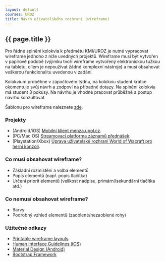 ```yaml
---
layout: default
courses: UROZ
title: Návrh uživatelského rozhraní (wireframe)
---
```


## {{ page.title }}

Pro řádné splnění kolokvia k předmětu KMI/UROZ je nutné vypracovat wireframe jednoho z níže uvedných projektů. Wireframe musí být vytvořen v papírové podobě (výjimku tvoří wireframe vytvořený elektronickou tužkou na tabletu, cílem je nepoužívat žádné komplexní nástroje) a musí obsahovat veškerou funkcionalitu uvedenou v zadání.

Kolokvium proběhne v zápočtovém týdnu, na kolokviu student krátce okomentuje svůj návrh a zodpoví na případné dotazy. Na splnění kolokvia má student 3 pokusy. Na návrhu je vhodné pracovat průběžně a postup návrhu konzultovat.

Šablonu pro wireframe naleznete [zde](https://sneakpeekit.com).

### Projekty
* (Android/iOS) [Mobilní klient menza.upol.cz](menza.html).
* (PC/Mac OS) [Streamovací platforma záznamů přednášek](stream.html).
* (Playstation/Xbox) [Úprava uživatelské rozhraní World of Wacraft pro herní konzoli](wow.html).

### Co **musí** obsahovat wireframe?
* Základní rozmístění a volba elementů
* Popis elementů (např. popis tlačítka)
* Určení priorit elementů (velikost nadpisu, primární/sekundární tlačítka atd.)

### Co **nemusí** obsahovat wireframe?
* Barvy
* Podrobný vzhled elementů (zaoblené/nezaoblené rohy)

### Užitečné odkazy
* [Printable wireframe layouts](https://sneakpeekit.com)
* [Human Interface Guidelines (iOS)](https://developer.apple.com/design/human-interface-guidelines/)
* [Material Design (Android)](https://material.io/components/)
* [Bootstrap Framework](https://getbootstrap.com)



